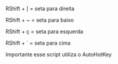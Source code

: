 RShift + ] = seta para direita

RShift + ~ = seta para baixo

RShift + ç = seta para esquerda

RShift + ´ = seta para cima


Importante esse script utiliza o AutoHotKey
